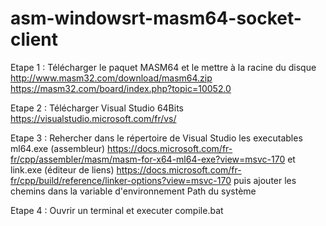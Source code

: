 # asm-windowsrt-masm64-socket-client

Etape 1 :
Télécharger le paquet MASM64 et le mettre à la racine du disque
http://www.masm32.com/download/masm64.zip
https://masm32.com/board/index.php?topic=10052.0

Etape 2 :
Télécharger Visual Studio 64Bits
https://visualstudio.microsoft.com/fr/vs/

Etape 3 :
Rehercher dans le répertoire de Visual Studio les executables ml64.exe (assembleur) 
https://docs.microsoft.com/fr-fr/cpp/assembler/masm/masm-for-x64-ml64-exe?view=msvc-170
et link.exe (éditeur de liens)
https://docs.microsoft.com/fr-fr/cpp/build/reference/linker-options?view=msvc-170
puis ajouter les chemins dans la variable d'environnement Path du système

Etape 4 :
Ouvrir un terminal et executer compile.bat


